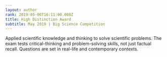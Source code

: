 ```yaml
---
layout: author
rank: 2019-05-06T16:11:00.008Z
title: High Distinction Award
subtitle: May 2019 | Big Science Competition
---
```

Applied scientific knowledge and thinking to solve scientific problems. The exam tests critical-thinking and problem-solving skills, not just factual recall. Questions are set in real-life and contemporary contexts.